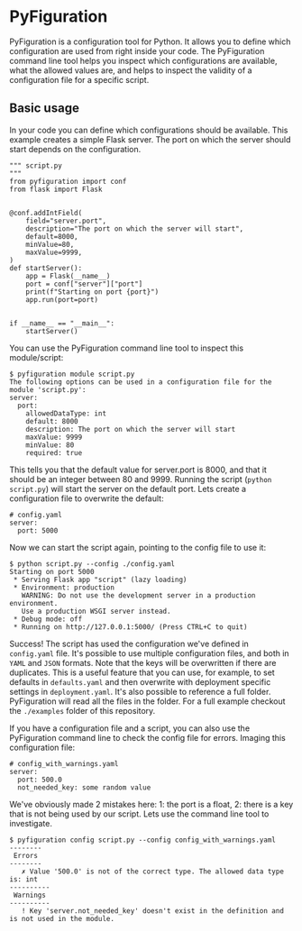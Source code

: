 # PyFiguration
PyFiguration is a configuration tool for Python. It allows you to define which configuration are used from right inside your code. The PyFiguration command line tool helps you inspect which configurations are available, what the allowed values are, and helps to inspect the validity of a configuration file for a specific script.

## Basic usage
In your code you can define which configurations should be available. This example creates a simple Flask server. The port on which the server should start depends on the configuration.

```
""" script.py
"""
from pyfiguration import conf
from flask import Flask


@conf.addIntField(
    field="server.port",
    description="The port on which the server will start",
    default=8000,
    minValue=80,
    maxValue=9999,
)
def startServer():
    app = Flask(__name__)
    port = conf["server"]["port"]
    print(f"Starting on port {port}")
    app.run(port=port)


if __name__ == "__main__":
    startServer()

```

You can use the PyFiguration command line tool to inspect this module/script:

```
$ pyfiguration module script.py
The following options can be used in a configuration file for the module 'script.py':
server:
  port:
    allowedDataType: int
    default: 8000
    description: The port on which the server will start
    maxValue: 9999
    minValue: 80
    required: true
```

This tells you that the default value for server.port is 8000, and that it should be an integer between 80 and 9999. Running the script (`python script.py`) will start the server on the default port. Lets create a configuration file to overwrite the default:

```
# config.yaml
server:
  port: 5000
```

Now we can start the script again, pointing to the config file to use it:

```
$ python script.py --config ./config.yaml
Starting on port 5000
 * Serving Flask app "script" (lazy loading)
 * Environment: production
   WARNING: Do not use the development server in a production environment.
   Use a production WSGI server instead.
 * Debug mode: off
 * Running on http://127.0.0.1:5000/ (Press CTRL+C to quit)
```

Success! The script has used the configuration we've defined in `config.yaml` file. It's possible to use multiple configuration files, and both in `YAML` and `JSON` formats. Note that the keys will be overwritten if there are duplicates. This is a useful feature that you can use, for example, to set defaults in `defaults.yaml` and then overwrite with deployment specific settings in `deployment.yaml`. It's also possible to reference a full folder. PyFiguration will read all the files in the folder. For a full example checkout the `./examples` folder of this repository.

If you have a configuration file and a script, you can also use the PyFiguration command line to check the config file for errors. Imaging this configuration file:

```
# config_with_warnings.yaml
server:
  port: 500.0
  not_needed_key: some random value
```

We've obviously made 2 mistakes here: 1: the port is a float, 2: there is a key that is not being used by our script. Lets use the command line tool to investigate.

```
$ pyfiguration config script.py --config config_with_warnings.yaml
--------
 Errors 
--------
   ✗ Value '500.0' is not of the correct type. The allowed data type is: int
----------
 Warnings 
----------
   ! Key 'server.not_needed_key' doesn't exist in the definition and is not used in the module.
```